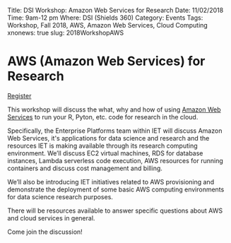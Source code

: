 Title: DSI Workshop: Amazon Web Services for Research
Date: 11/02/2018
Time: 9am-12 pm
Where: DSI (Shields 360)
Category: Events
Tags: Workshop, Fall 2018, AWS, Amazon Web Services, Cloud Computing
xnonews: true
slug: 2018WorkshopAWS

#  AWS (Amazon Web Services) for Research

[Register](https://forms.library.ucdavis.edu/classes/descriptions.php#class216)

This workshop will discuss the what, why and how of using [Amazon Web Services](https://aws.amazon.com/) to run your R, Pyton, etc. code for research in the cloud.

Specifically, the Enterprise Platforms team within IET will discuss Amazon Web Services, it's applications for data science and research and the resources IET is making available through its research computing environment.  We’ll discuss EC2 virtual machines, RDS for database instances, Lambda serverless code execution, AWS resources for running containers and discuss cost management and billing.  

We’ll also be introducing IET initiatives related to AWS provisioning and demonstrate the deployment of some basic AWS computing environments for data science research purposes. 

There will be resources available to answer specific questions about AWS and cloud services in general. 

Come join the discussion!